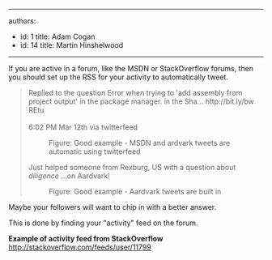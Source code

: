 

---
authors:
  - id: 1
    title: Adam Cogan
  - id: 14
    title: Martin Hinshelwood
---




<span class='intro'> <p>If you are active in a forum, like the MSDN or StackOverflow forums, then you should set up the RSS for your activity to automatically tweet.<br></p><blockquote><p class="ssw15-rteElement-GreyBox">Replied to the question Error when trying to 'add assembly from project output' in the package manager. in the Sha... http&#58;//bit.ly/bw​REtu 
      <br>
      <br>6&#58;02 PM M​ar 12th via twitterfe​ed</p><dd class="ssw15-rteElement-FigureGood">Figure&#58; Good example - MSDN and ardv​ark tweets are automatic using twitterfeed<br></dd><p class="ssw15-rteElement-GreyBox">Just helped someone from Rexburg, US with a question about *diligence* ...on Aardvark!</p>
      <dd class="ssw15-rteElement-FigureGood">Figure&#58; Good example - Aardvark tweet​​s are built in<br></dd></blockquote> </span>

<p>Maybe your followers will want to chip in with a better answer.&#160;<br></p><p>This is done by finding your &quot;activity&quot; feed on the forum.​<br></p><p class="ssw15-rteElement-P"><strong>Example of activity feed from&#160;StackOverflow</strong><br><a shape="rect" href="http&#58;//stackoverflow.com/feeds/user/11799">http&#58;//stackoverflow.com/feeds/user/11799</a><br></p>


